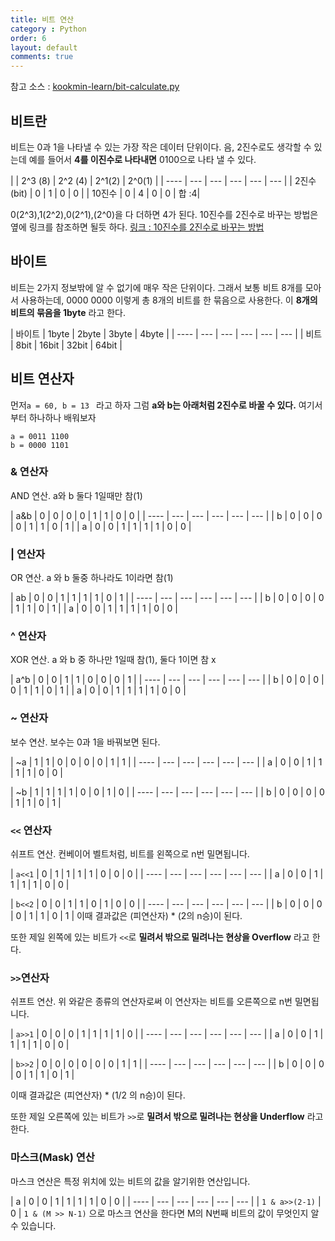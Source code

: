 ```yaml
---
title: 비트 연산
category : Python
order: 6
layout: default
comments: true
---
```


참고 소스 : [kookmin-learn/bit-calculate.py](https://github.com/codertimo/kookmin-learn/blob/master/bit-calculate.py)

## 비트란
비트는 0과 1을 나타낼 수 있는 가장 작은 데이터 단위이다. 음, 2진수로도 생각할 수 있는데 예를 들어서 **4를 이진수로 나타내면** 0100으로 나타 낼 수 있다.

|  | 2^3 (8) | 2^2 (4) | 2^1(2) | 2^0(1) |
| ---- | --- | --- | --- | --- | --- |
| 2진수(bit) | 0 | 1 | 0 | 0 |
| 10진수 | 0 | 4 | 0 | 0 | 합 :4|


0(2^3),1(2^2),0(2^1),(2^0)을 다 더하면 4가 된다. 10진수를 2진수로 바꾸는 방법은 옆에 링크를 참조하면 될듯 하다. [링크 : 10진수를 2진수로 바꾸는 방법](http://meaningone.tistory.com/606)

## 바이트
비트는 2가지 정보밖에 알 수 없기에 매우 작은 단위이다. 그래서 보통 비트 8개를 모아서 사용하는데, 0000 0000 이렇게 총 8개의 비트를 한 묶음으로 사용한다. 이 **8개의 비트의 묶음을 1byte** 라고 한다.

| 바이트 | 1byte | 2byte | 3byte | 4byte |
| ---- | --- | --- | --- | --- | --- |
| 비트 | 8bit | 16bit | 32bit | 64bit |

## 비트 연산자

먼저```a = 60, b = 13 ``` 라고 하자
그럼 **a와 b는 아래처럼 2진수로 바꿀 수 있다.** 여기서부터 하나하나 배워보자
```
a = 0011 1100
b = 0000 1101
```

### & 연산자
AND 연산. a와 b 둘다 1일때만 참(1)

| a&b | 0 | 0 | 0 | 0 | 1 | 1 | 0 | 0 |
| ---- | --- | --- | --- | --- | --- |
| b | 0 | 0 | 0 | 0 | 1 | 1 | 0 | 1 |
| a | 0 | 0 | 1 | 1 | 1 | 1 | 0 | 0 |

### | 연산자
OR 연산. a 와 b 둘중 하나라도 1이라면 참(1)

| ab | 0 | 0 | 1 | 1 | 1 | 1 | 0 | 1 |
| ---- | --- | --- | --- | --- | --- |
| b | 0 | 0 | 0 | 0 | 1 | 1 | 0 | 1 |
| a | 0 | 0 | 1 | 1 | 1 | 1 | 0 | 0 |

### ^ 연산자
XOR 연산. a 와 b 중 하나만 1일때 참(1), 둘다 1이면 참 x

| a^b | 0 | 0 | 1 | 1 | 0 | 0 | 0 | 1 |
| ---- | --- | --- | --- | --- | --- |
| b | 0 | 0 | 0 | 0 | 1 | 1 | 0 | 1 |
| a | 0 | 0 | 1 | 1 | 1 | 1 | 0 | 0 |

### ~ 연산자
보수 연산. 보수는 0과 1을 바꿔보면 된다.

| ~a | 1 | 1 | 0 | 0 | 0 | 0 | 1 | 1 |
| ---- | --- | --- | --- | --- | --- |
| a | 0 | 0 | 1 | 1 | 1 | 1 | 0 | 0 |

| ~b | 1 | 1 | 1 | 1 | 0 | 0 | 1 | 0 |
| ---- | --- | --- | --- | --- | --- |
| b | 0 | 0 | 0 | 0 | 1 | 1 | 0 | 1 |

### ```<<``` 연산자
쉬프트 연산. 컨베이어 벨트처럼, 비트를 왼쪽으로 n번 밀면됩니다.

| ```a<<1``` | 0 | 1 | 1 | 1 | 1 | 0 | 0 | 0 |
| ---- | --- | --- | --- | --- | --- |
| a | 0 | 0 | 1 | 1 | 1 | 1 | 0 | 0 |

| ```b<<2``` | 0 | 0 | 1 | 1 | 0 | 1 | 0 | 0 |
| ---- | --- | --- | --- | --- | --- |
| b | 0 | 0 | 0 | 0 | 1 | 1 | 0 | 1 |
이때 결과값은 (피연산자) * (2의 n승)이 된다.

 또한 제일 왼쪽에 있는 비트가 ```<<```로 **밀려서 밖으로 밀려나는 현상을 Overflow** 라고 한다.

### ```>>```연산자

쉬프트 연산. 위 와같은 종류의 연산자로써 이 연산자는 비트를 오른쪽으로 n번 밀면됩니다.

| ```a>>1``` | 	0 | 0 | 0 | 1 | 1 | 1 | 1 | 0 |
| ---- | --- | --- | --- | --- | --- |
| a | 0 | 0 | 1 | 1 | 1 | 1 | 0 | 0 |

| ```b>>2``` | 0 | 0 | 0 | 0 | 0 | 0 | 1 | 1 |
| ---- | --- | --- | --- | --- | --- |
| b | 0 | 0 | 0 | 0 | 1 | 1 | 0 | 1 |

이때 결과값은 (피연산자) * (1/2 의 n승)이 된다.

 또한 제일 오른쪽에 있는 비트가 ```>>```로 **밀려서 밖으로 밀려나는 현상을 Underflow** 라고 한다.

### 마스크(Mask) 연산

마스크 연산은 특정 위치에 있는 비트의 값을 알기위한 연산입니다.

| a | 0 | 0 | 1 | 1 | 1 | 1 | 0 | 0 |
| ---- | --- | --- | --- | --- | --- |
| ```1 & a>>(2-1)``` | 0 |
```1 & (M >> N-1)``` 으로 마스크 연산을 한다면 M의 N번째 비트의 값이 무엇인지 알 수 있습니다.